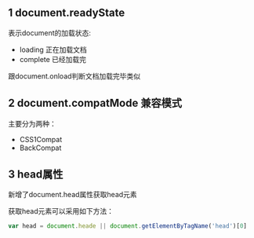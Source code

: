 ## 1 document.readyState

表示document的加载状态:

* loading 正在加载文档
* complete 已经加载完

跟document.onload判断文档加载完毕类似



## 2 document.compatMode 兼容模式

主要分为两种：

* CSS1Compat
* BackCompat



## 3 head属性

新增了document.head属性获取head元素

获取head元素可以采用如下方法：

```js
var head = document.heade || document.getElementByTagName('head')[0]
```



